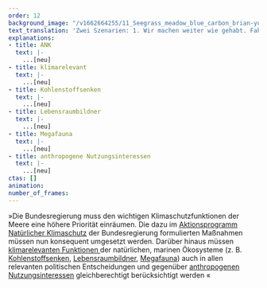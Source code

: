 ```yaml
---
order: 12
background_image: "/v1662664255/11_Seegrass_meadow_blue_carbon_brian-yurasits-unsplash_ciwu2j_vokl0v.jpg#4cd4ff"
text_translation: 'Zwei Szenarien: 1. Wir machen weiter wie gehabt. Fahren Thunfisch essend mit dem Kreuzfahrtschiff über die Meere. Zu unserer Rechten Ölplattformen. Zur Linken militärische Sperrgebiete. In ein paar Jahren geht uns die Luft zum Atmen aus, unser Zuhause wird überflutet und Trinkwasser wird knapp. 2. Wir sitzen Algenburger essend am Strand, vor uns das mit Seegras bewachsene Watt. Bis zum Horizont ein friedvolles Meer. '
explanations:
- title: ANK
  text: |-
    ...[neu]
- title: klimarelevant
  text: |-
    ...[neu]
- title: Kohlenstoffsenken
  text: |-
    ...[neu]
- title: Lebensraumbildner
  text: |-
    ...[neu]
- title: Megafauna
  text: |-
    ...[neu]
- title: anthropogene Nutzungsinteressen
  text: |-
    ...[neu]
ctas: []
animation:
number_of_frames:
---
```

»Die Bundesregierung muss den wichtigen Klimaschutzfunktionen der Meere eine höhere Priorität einräumen. Die dazu im [Aktionsprogramm Natürlicher Klimaschutz](# "ANK") der Bundesregierung formulierten Maßnahmen müssen nun konsequent umgesetzt werden. Darüber hinaus müssen [klimarelevanten Funktionen ](# "klimarelevant")der natürlichen, marinen Ökosysteme (z. B. [Kohlenstoffsenken](# "Kohlenstoffsenken"), [Lebensraumbildner](# "Lebensraumbildner"), [Megafauna](# "Megafauna")) auch in allen relevanten politischen Entscheidungen und gegenüber [anthropogenen Nutzungsinteressen](# "anthropogene Nutzungsinteressen") gleichberechtigt berücksichtigt werden «
